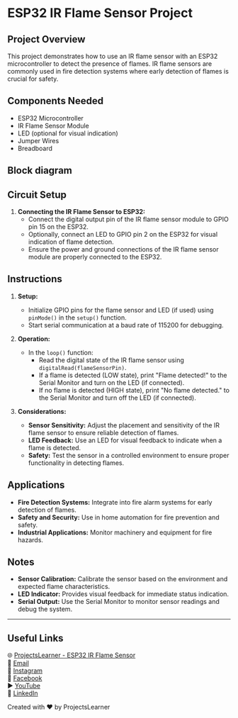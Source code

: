 # ESP32 IR Flame Sensor Project

## Project Overview
This project demonstrates how to use an IR flame sensor with an ESP32 microcontroller to detect the presence of flames. IR flame sensors are commonly used in fire detection systems where early detection of flames is crucial for safety.

## Components Needed
- ESP32 Microcontroller
- IR Flame Sensor Module
- LED (optional for visual indication)
- Jumper Wires
- Breadboard

## Block diagram


## Circuit Setup
1. **Connecting the IR Flame Sensor to ESP32:**
   - Connect the digital output pin of the IR flame sensor module to GPIO pin 15 on the ESP32.
   - Optionally, connect an LED to GPIO pin 2 on the ESP32 for visual indication of flame detection.
   - Ensure the power and ground connections of the IR flame sensor module are properly connected to the ESP32.

## Instructions
1. **Setup:**
   - Initialize GPIO pins for the flame sensor and LED (if used) using `pinMode()` in the `setup()` function.
   - Start serial communication at a baud rate of 115200 for debugging.

2. **Operation:**
   - In the `loop()` function:
     - Read the digital state of the IR flame sensor using `digitalRead(flameSensorPin)`.
     - If a flame is detected (LOW state), print "Flame detected!" to the Serial Monitor and turn on the LED (if connected).
     - If no flame is detected (HIGH state), print "No flame detected." to the Serial Monitor and turn off the LED (if connected).

3. **Considerations:**
   - **Sensor Sensitivity:** Adjust the placement and sensitivity of the IR flame sensor to ensure reliable detection of flames.
   - **LED Feedback:** Use an LED for visual feedback to indicate when a flame is detected.
   - **Safety:** Test the sensor in a controlled environment to ensure proper functionality in detecting flames.

## Applications
- **Fire Detection Systems:** Integrate into fire alarm systems for early detection of flames.
- **Safety and Security:** Use in home automation for fire prevention and safety.
- **Industrial Applications:** Monitor machinery and equipment for fire hazards.

## Notes
- **Sensor Calibration:** Calibrate the sensor based on the environment and expected flame characteristics.
- **LED Indicator:** Provides visual feedback for immediate status indication.
- **Serial Output:** Use the Serial Monitor to monitor sensor readings and debug the system.

---

## Useful Links
🌐 [ProjectsLearner - ESP32 IR Flame Sensor](https://projectslearner.com/learn/esp32-ir-flame-sensor)  
📧 [Email](mailto:projectslearner@gmail.com)  
📸 [Instagram](https://www.instagram.com/projectslearner/)  
📘 [Facebook](https://www.facebook.com/projectslearner)  
▶️ [YouTube](https://www.youtube.com/@ProjectsLearner)  
📘 [LinkedIn](https://www.linkedin.com/in/projectslearner)

Created with ❤️ by ProjectsLearner